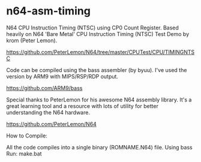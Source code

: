 # n64-asm-timing

N64 CPU Instruction Timing (NTSC) using CP0 Count Register. Based heavily on N64 'Bare Metal' 
CPU Instruction Timing (NTSC) Test Demo by krom (Peter Lemon).

https://github.com/PeterLemon/N64/tree/master/CPUTest/CPU/TIMINGNTSC


Code can be compiled using the bass assembler (by byuu).
I've used the version by ARM9 with MIPS/RSP/RDP output.

https://github.com/ARM9/bass


Special thanks to PeterLemon for his awesome N64 assembly library. It's a great learning tool and
a resource with lots of utility for better understanding the N64 hardware.

https://github.com/PeterLemon/N64


How to Compile:

All the code compiles into a single binary (ROMNAME.N64) file.
Using bass Run: make.bat

